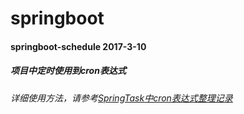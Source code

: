 # springboot

#### springboot-schedule  2017-3-10

##### 项目中定时使用到cron表达式
###### 详细使用方法，请参考[SpringTask中cron表达式整理记录](http://www.flyat.cc/article/120cd0ed892042e99f0d185ec12af968)

